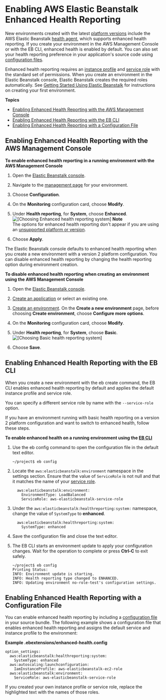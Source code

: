 # Enabling AWS Elastic Beanstalk Enhanced Health Reporting<a name="health-enhanced-enable"></a>

New environments created with the latest [platform versions](concepts.platforms.md) include the AWS Elastic Beanstalk [health agent](health-enhanced.md#health-enhanced-agent), which supports enhanced health reporting\. If you create your environment in the AWS Management Console or with the EB CLI, enhanced health is enabled by default\. You can also set your health reporting preference in your application's source code using [configuration files](ebextensions.md)\.

Enhanced health reporting requires an [instance profile](concepts-roles-instance.md) and [service role](concepts-roles-service.md) with the standard set of permissions\. When you create an environment in the Elastic Beanstalk console, Elastic Beanstalk creates the required roles automatically\. See [Getting Started Using Elastic Beanstalk](GettingStarted.md) for instructions on creating your first environment\.

**Topics**
+ [Enabling Enhanced Health Reporting with the AWS Management Console](#health-enhanced-enable-console)
+ [Enabling Enhanced Health Reporting with the EB CLI](#health-enhanced-enable-ebcli)
+ [Enabling Enhanced Health Reporting with a Configuration File](#health-enhanced-enable-config)

## Enabling Enhanced Health Reporting with the AWS Management Console<a name="health-enhanced-enable-console"></a>

**To enable enhanced health reporting in a running environment with the AWS Management Console**

1. Open the [Elastic Beanstalk console](https://console.aws.amazon.com/elasticbeanstalk)\.

1. Navigate to the [management page](environments-console.md) for your environment\.

1. Choose **Configuration**\.

1. On the **Monitoring** configuration card, choose **Modify**\.

1. Under **Health reporting**, for **System**, choose **Enhanced**\.  
![\[Choosing Enhanced health reporting system\]](http://docs.aws.amazon.com/elasticbeanstalk/latest/dg/images/enhanced-health-dashboard-option.png)
**Note**  
The options for enhanced health reporting don't appear if you are using an [unsupported platform or version](health-enhanced.md)\.

1. Choose **Apply**\.

The Elastic Beanstalk console defaults to enhanced health reporting when you create a new environment with a version 2 platform configuration\. You can disable enhanced health reporting by changing the health reporting option during environment creation\.

**To disable enhanced health reporting when creating an environment using the AWS Management Console**

1. Open the [Elastic Beanstalk console](https://console.aws.amazon.com/elasticbeanstalk)\.

1. [Create an application](applications.md) or select an existing one\.

1. [Create an environment](using-features.environments.md)\. On the **Create a new environment** page, before choosing **Create environment**, choose **Configure more options**\.

1. On the **Monitoring** configuration card, choose **Modify**\.

1. Under **Health reporting**, for **System**, choose **Basic**\.  
![\[Choosing Basic health reporting system\]](http://docs.aws.amazon.com/elasticbeanstalk/latest/dg/images/basic-health-dashboard-option.png)

1. Choose **Save**\.

## Enabling Enhanced Health Reporting with the EB CLI<a name="health-enhanced-enable-ebcli"></a>

When you create a new environment with the eb create command, the EB CLI enables enhanced health reporting by default and applies the default instance profile and service role\.

You can specify a different service role by name with the `--service-role` option\.

If you have an environment running with basic health reporting on a version 2 platform configuration and want to switch to enhanced health, follow these steps\.

**To enable enhanced health on a running environment using the [EB CLI](eb-cli3.md)**

1. Use the eb config command to open the configuration file in the default text editor\.

   ```
   ~/project$ eb config
   ```

1. Locate the `aws:elasticbeanstalk:environment` namespace in the settings section\. Ensure that the value of `ServiceRole` is not null and that it matches the name of your [service role](concepts-roles-service.md)\.

   ```
     aws:elasticbeanstalk:environment:
       EnvironmentType: LoadBalanced
       ServiceRole: aws-elasticbeanstalk-service-role
   ```

1. Under the `aws:elasticbeanstalk:healthreporting:system:` namespace, change the value of `SystemType` to **enhanced**\.

   ```
     aws:elasticbeanstalk:healthreporting:system:
       SystemType: enhanced
   ```

1. Save the configuration file and close the text editor\.

1. The EB CLI starts an environment update to apply your configuration changes\. Wait for the operation to complete or press **Ctrl\-C** to exit safely\.

   ```
   ~/project$ eb config
   Printing Status:
   INFO: Environment update is starting.
   INFO: Health reporting type changed to ENHANCED.
   INFO: Updating environment no-role-test's configuration settings.
   ```

## Enabling Enhanced Health Reporting with a Configuration File<a name="health-enhanced-enable-config"></a>

You can enable enhanced health reporting by including a [configuration file](ebextensions.md) in your source bundle\. The following example shows a configuration file that enables enhanced health reporting and assigns the default service and instance profile to the environment:

**Example \.ebextensions/enhanced\-health\.config**  

```
option_settings:
  aws:elasticbeanstalk:healthreporting:system:
    SystemType: enhanced
  aws:autoscaling:launchconfiguration:
    IamInstanceProfile: aws-elasticbeanstalk-ec2-role
  aws:elasticbeanstalk:environment:
    ServiceRole: aws-elasticbeanstalk-service-role
```

If you created your own instance profile or service role, replace the highlighted text with the names of those roles\.